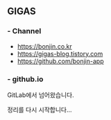 ## GIGAS

### - Channel
* https://bonjin.co.kr
* https://gigas-blog.tistory.com
* https://github.com/bonjin-app

### - github.io
GitLab에서 넘어왔습니다.

정리를 다시 시작합니다...
